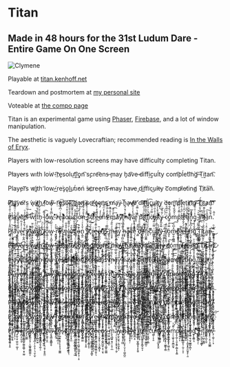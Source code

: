 Titan
====

Made in 48 hours for the 31st Ludum Dare - Entire Game On One Screen
------

![Clymene](http://dev.kenhoff.net:5000/img/titan-screen.png)

Playable at [titan.kenhoff.net](http://titan.kenhoff.net/)

Teardown and postmortem at [my personal site](http://kenhoff.net/games/titan)

Voteable at [the compo page](http://ludumdare.com/compo/ludum-dare-31/?action=preview&uid=20246)

Titan is an experimental game using [Phaser](http://phaser.io/), [Firebase](https://www.firebase.com/), and a lot of window manipulation.

The aesthetic is vaguely Lovecraftian; recommended reading is [In the Walls of Eryx](http://www.spacewesterns.com/articles/104/).

Players with low-resolution screens may have difficulty completing Titan. 

Pl̸aye̵rs wi͘th lo͘w̛-͡r҉e̡solu͢t͡i͢ǫn͡ s̨cre͡ens̶ ̧may h̡a͡ve ̶dif͘fi͢cuĺty com͡pĺe͘ti͝n͘g͡ ̶T͢itan͡. 

Play̧er͞s w̨i҉th ̛low-̸r͟e͘s̡o̢lu͟t́i̕oń ́s̶c҉ree̡ns͞ ̶may hav̵e ̡dif͟fi̛c͜ult̶y c͞omp̛l̷et̸ing̸ T͏i҉ta͠n͏. 

P̸҉l҉̨ą͟͝ye̸͘r̸s ́w̢i̷̢ţ̷h̕̕ ͟ļ̸͡ow̴͞-r͢͡e͜s͠҉ol͢͠u͜͡ţ͜i̷on҉̸̀ ̸̴̢sc̵͟r̛҉̶e̢ę̡n҉s̕ ͟҉m̸a̢͘ý̴ ̧̀h͞a̶̷̢v̸̶̛e̷͝ ̸͏dì͡f̵͜f̴́҉i̢͡c̢u͟lt͜y̢͜ ̀c̕om̢̛͞p̸͝leţin҉̛g͡ ̷͘͡T͜͏̛i҉ta̷͟ń̕͡.͝͡ 

P͋ͦ̋ͦ̂ͬ̆l̔҉ā́͛ͯ̈̈͌̐y̴̏͋҉e̛͛́ŗͬ̾ͦ҉҉s̶̏̈̄ͬ͛ͫ̋͢ ̽͘͡ẁ̾̕i̽ͧ̚t̆̋̊́̆ͯ͂̍̃́h̨̋ͯ̆ͮ̌̅ ̵͗̀̂͡l̢̍̉͢ŏͩ͏̨wͨ͆̃̔̽̇͒ͤͧ́-͛ͮ͒̓͏͏rͨ͏̷͏e̢̒ͧͥ͆͒̊̃͆ͥ͞sͪ̂ͯo͑̒ͦ̂ͣ̍̀͠l̎͋̐̃ͣͧ̈́͢͠u̍̽̒̂͊͂t̐́̑̍҉i̽͊̆ͫ̊͋̀̕ơ̔͛ͭ͋͑ͤ̎̚͜n̉̐ͧ̎̓̑̾̀ ̵̨̿͊̆ͮ͐̑͐̽ś͐̈ͪ͟͝c̸̍͡͝rͬ͑ͯ͐́̄ͤ̃҉͘e̶ͩ͂͐̽ͭ͂̆͝e̸ͦ̓̒n̂͌͑̓ͫ̒͞͏͘s̵̛͊͒̂ͨ̅̀͒̓ ̈ͮ̎ͯ̅̎̚҉̷mͯ̽ͩ̋̚͢͡a̷ͦ́y͗ͫͬ ̸͑ͬ͌̕h̶͊ͯ͒̈́͂͘ą͊ͫ̌ͬ̄͡vͨ̔̒̍͑̃̅̕ė̢̨ͧ̕ ̃̃ͭ̀̿ͩd͛̀͠ì̢̅ͨͣ͑̋́͌̅͞f̉̏̅̏͒̕҉f̍̔̍ͨ̆̓i͊ͧ̈́̀c̸͗̿̈́ͧ̐͞u̶̵̡ͦ͑̄͐̋ͭ̅͋l̊ͣ̐̾̈́̃̍҉t̀ͪͪͮͨ̈y̧ͨ͋̂̋ͭ ̴ͭ̍̀͑͡c̷ͥ̏̈́ͭ͒ͮ̌̾o̢͊̎̔̎̓͋͛ͬm͗͒̅̌̏͗͊p̢̾̿̓̓̇͋ͬͬͨl͛̈́̑͗̑̾ͩ̚҉e̵̛̅̃̇̍̑ͩ́t̛ͨ̾͆̏́į̎͂̈͊̈̆ͨ͋͋͡ņ̄̆̊̌ͮ͛̈́́͞g̡̍͐ͥ̆ͦ̑͋͠ ̴̡͋͛͝T̵̍ͩͣ͋̑̎͗ͧͧ́î̸ͥ̇̆̈̓͝͝t̶̍̒͂̀͌̕͜a͂̎ͪ͠nͤ̄̋ͦ̇͊͗ͫ́͝.̾͂͛ 

P̸͙͇͆͂̎̒̉̂̊ͤ́l̘̩͕̮͍̣̣͖ͪ͝ā̓ͤͬ̐̽̃͋͟͏̢͔͙ỳ̰͇͍͇̺̩̜̰͌̐̔̂́͑͢e̷̯̹ͯ͗̓̒̃̈r̼̭̣̰̝̪͌ͭ͋̄̾͒ͦ͞͞͠s̴̸̨̲̼͚̘ͭ̐̇ ̆̐̄͏̡̱̞w̜̘̜̠̹̘͖ͧ͌ͦ̃ì̽ͧͤ͑͒̑҉̜̻t̠͇̱̹͊͛ͨ̓͝h̫̺̀ͪ ̏̂̒ͯ́҉̛͓͉̦͕l̸̴̝̭̝̠̙͓̥̎̓̊̄̇o̧͇̩͉̠̎͌̔̉͆ͨ͜͟ẇ̱̭̹͔̠̻̥̮̜͑ͮͦͫ͛͞-͙̤̱͓̘̭ͥͮ̉͜r̛͕͕̘͓ͧͦ͢ē̸̹̘̟͊͝ş̤͈̩̮̭̠̯̻ͨͭ̾͑̊̃͋ͮ̏̕̕ͅo̷̢̞̹̙͙͇̼̠͑̐̐͋l̤͈̻̲͈̤̙ͬ̄ͦ͌͊̈̊ͫ͜ͅu̗̫̥͎̬̍͂ͩť̾̽ͤ̍̆̍̐͏̡̤̩̮̻̼̖̫ͅĭ̭̫͌̂̒́ͦ̇̕o̴̵̩̯̰͚̪͕͈͔̘̔͊̉n̢͚̯͗̌̔͐ͯͭ̿͞ ̨̗̜̯̘̪̙̒́͡s̸̻͎̗̩̪̟͎̠͌ͮ͐̈́̽ͤ͢͢c̘͑͋ͩ͝ṙ̷̩͔ͥḙ̶̡̞͇̪͔͍̭̤̀͋͌̾̋͠e̸̴͍̘̲͈̪̹̗̺ͥ̏n͆ͬ̌ͣ҉̸̳̥s̵̨͙̤̪̍̇͛͢ ̛̳͈̘̜̏̆͌ͥͥͭ́̚m̶̞̮̯͙͂ͤ͗̏͋́͝a͙͖̭͙̻̿ͧ̍͘͠y̻̣͑ͥͧ̈ ͕͓̖̲̺̤̪͐͋ͨ͆ͥ̔̓͠ḫ̶̬̥̍͒̄͛ͮ̑̀ȃ̵̭̮̫͍̩̞̘͜v̮̠̝̳̆̃̍eͤ̌͑ͪ͐ͯ̌͏̢̞̟͔̯̳͚ ̧̳͂ͫ͊̎ͅd̃ͩ̎ͦ̄͛ͮ̚̚҉͕̖̰̥̙͓ͅi̶̴̯̦̝̻̣̋̒f͐̓̏ͥ̒̈͋̚͠͏̼̳̰͙f̩̖͖̮͇ͪ́ͮ̓̉̚i̷̬̞̍̔̓̒́̅c̦ͫͫu̺̻̘̣̠ͭ̿ͫ̿̊̀͌l̡͉̠̮̫̤̻̏̇͂͊͗̀́t̑ͣͯ҉͕̮̦̫̹͙̹̕y͑̿͒̅̓͋͞͏̠̫̜ ̶̟͚͖̠̂́ͨ͞c̸͔̗̘̹͍̱̘͌͐̔́o̰̗̝͑̿͑́ͦ̅͢m̵̵̺̹͍̖̻͇̲̑̾͆͋͡p̓ͫ́͑҉̣̰̖͚̥̩͟ļ̲̩̘̝̣̻̦̌͂e̵̲̿̈́ͤ͋͋ͤ͆́t͊ͨ̚҉̵̶͖̫̥̘i̸͍͎͚̗̣͚ͬ͗ͭͩͫ̎̄̌́n̛̹̯̮̞͔̺̥̲ͫ̾͆ͤͤ͛͘͜g̃̽̑̔͗ͤ҉̛̪̱̝͘ ̖̫̪̱̭̳̠̋͋̃͋͡͝Ţ̢͔̻̲̥̓̎͗̓͋̅ĩ̜̳́̆̕t̘͖̣͋̐ͬͦͬ͒̋̉a̺͈ͭ̂͑͑n̉͏̶̡̦̣͉͚̭̜.͇̰̮̗͋͑̑͘ 

P͠҉̴l̴̴a̴̢̛͢͡y̴̵͢͝è̵͟͡ŗ̵́̀͢s̵͟ ͘͏w̨̧̨i̵̡t̸̸̀͟h͘͜ ҉̴͢l̀͢o̡͟w̨͏̨͏̵-̨̛͡r̴̸̡̡͜e͝͞s̢̀҉ǫ̵̷̕͘l͘̕͠u̷͏̵̸t̀͝í̷̢͡͠o̢͘͠͝n̶̸̨ ̛͜͝҉s̵̨̡̨͟ç̧̛͡͡r̴̡͜e͢҉͜͢҉e̡͏ǹ̶̕͠͞s̛҉͝ ̡͟m̸̶͘a̸̵̴͜y̵̵ ͝҉̵̀h͏̕͟a̧͟v̵̨̕͟͞è̸́͘͠ ̴̕d̡͞i̧̕f̡͜͏̢f̴́i̴̷̛͢͜c̷͢͠u҉̨ĺ̵̀t̶̢̀͘y̵̧̨ ̷̕͜c҉̸̛ó͢m͢p̶̷̕̕l̨̨̕͞e̸t̶̨͞í̵̡ǹ̷̛g҉́́͡ ̀̀͝T̀͘͝ì̴̸͠t̡͘͞ą̶̵́͡ņ̡̛͜͡.͏̷̕ 

P̈̌̆ͫ̎ͫ̀ͤ͐̋̅͛̒̇ͩ͏̛l̷̨̢̧ͮͫͤ͂ͨ̽͐̌̐ͧ̈́̚͡a̷̢ͨ̈̈͊ͣ́͢y̸̑̿ͩ͋ę̛̋͌̽̏͡͠r̀͑̑ͪͪͦ̏͟҉s̈͌ͮͥ͋̔̈ͮ̋̋̓̔̔͋̆̆͝҉̶҉ ̛̔̐̉̔̆ͨ̍ͥ͋̑͗ͫͧ̏̽̈͐ͪ̚҉̨͘͘w̷ͯͪ̊̀͆ͤ̾̐͛̃͆ͬ̔ͫ̀̚͡͞į̸ͩ͛̈͑͊ͩ̌̎͘tͫ̑̌̀ͧ͛ͨ̐̆͐̍͆̍ͤͩ͐́̚h̢̢ͮ̈́̀̉̎͌ͧͣ̐̑̉͛̏͌ͮͣ̀͞ ̶̶ͤͥ͒ͧ̎̈͒̽͌̾̒ͭͧͫ̂l̢ͫ͆͆̾͂͐̃̍͡oͯ̑ͪͣ̐̓ͮͤ̄̚͏wͫ́̌̊ͩ͛ͨ̃̍̚͏̷-ͮ̒͗͏͞r̡ͤ̓́ͬ̊̀̊͂̚̚͘͜è̷̓̀̆͑̿͆̐̿̎͒̀͒̍ͣ͌̀̚̚͞s̶̉͛ͦ̅̏ͭ̈̎̇ͤ͋͌̃͋͟͝o̍̅̊ͭͯ͊ͫ̉̑ͦͬ͐̚͏҉l̷̛̓̇̔͆ͤ̋ͥ́͑̈ͥ̐̈́́́͢u͋ͬ̿͌̊̋̒͊ͪͧ́̾ͤ̇̐̚̕͠tͪ͗ͮͫ͆̓̊ͦ͂҉͠i̢̢ͭ̈́ͥ͛͆ͪ̈̋̽ͦ̈́̉̎̐̀̍ͮͤ̚͡͏oͩͮ̈́ͤ͊̈́ͤ̍ͭ̌͛͗̀͏̢͟n̆̋͐̄̅̂̀͢ ̸ͬ̒͌ͯͭ̍͋̃̓ͤ̾̆̋͐҉͠҉s̷̈̾ͨ͐̉ͣ̔͌͛̔̽ͬͣ̔ͦͦͤͥ̓͜c̷͒̃̋ͥͤ́̚͜͞ŕ̢͊̃ͣ͑̑̃͌̂ͨͨ̆ͦ̅͌͂́́̚͡eͨ̆̄͑̑̽ͪ̑̆͂́̍̿̂͞e̸̛͆̔̓͊̂ͬ̓̀ͪ̊̔ͨ̍͒̀̽n̡̅̽̏ͦ͊̒̚͜͜͏s̽͐̍ͧ̂͘̕͟͡ ̵͛ͮ͊ͬͬ̿̓̿̾m̶̷̧ͤ͑̋͋ͮ̀̃ͤͯ̀̕ǎ̡ͩ̂̅̌͆͗̓̓̎̽̋̉̈̋̿́̓͂͠y̐̑̑̌́ͨ͟͠͞ ̶̷ͣͭ͛̌͜͠hͧ͛͂̓͆ͩ̐ͨ͠aͭ̽͑̽ͧ̓ͥ̇ͦͥ̾͛̈̎̑ͧ͗̿̕͘̕vͧ͛ͣ̉ͩͬ̔͌ͭ̅͛͑̓ͮ̅̓̂ͫͬ́͏͏eͯ͌ͣͤ͆ͦͨ̊̉ͭ͌̒̀́̚ ̴̧͗̐́͟d̢ͤ͑̅͆͋̂͐̾ͨi̵̧ͥͮͤͦ̆͐ͭ͆ͩ̌̽ͣ̃ͯ̒͆̎̀f̶ͭ͐ͫ̕͜f̎̏͊̀̅͗̀̄ͥ͜҉ỉͥ̆̇̐̌̅ͬ̀͡cͣ̉̍͋ͧ̿̀̕u̴̸̅̂ͩ̌ͤ̇͗ͨ̎͂͂̽ͣ́̚͞l̴̨̛̊̅̓̔ͬͬ̉ͩ̀͗̇̆̒͆̃̇ͭͫ͟͟t̵̑̿̇̿̿ͨ̊ͮͤ̒͂͑̊̀͞y̷̨ͫ̍̈́̕͠ ͋̋̽̾͌̓̆͆̓̃̂́̚͢͜͞çͥͫ̇ͤ̀ȏ̵̸̇̒ͧ́ͨ͋̎̋̓͊͘͠ṁ̶ͧͪ̇́͠͏͟p̛͌́͑ͩ͋̍̀̂̀͛̇̌̂̎ͣͤ̿҉l̸̨̄̃́͂̏̚̕҉̧ě̛̛̔̈ͧ̋ͯ̃ẗ́̓͗́ͣͫ̽ͩͮ̔̓̏̔̓͛ͧ̐̓͌͏̴i̷̽̌̓̃ͦ̆̂̆̀ͣ̋ͤͩ̀́͢n̴̓͆͑̄̾͡͡g̡͌̽͐̊̑͒͐̂̋͒ͪ̍͘͜ ̸̌͐͌ͥ̑ͩ̐̎͜T̨̃̿̇̃̐̔̄̑̿̏̅̈̓̕͘͜͞ỉ̴̊͆̔̚͢͜t̷̔͂̔ͪ̆̌̀͑̄͋ͮ̄͂͐̇ͩ̄͏́ą̵̷̛̾͛̂͑͌ͫ̂̽̃̈̚̕n̨͐͑͒͐ͯ̃̒ͭͪ̑͛ͫ̑ͭ̀̐ͮ͠͝.̨ͯ̏̂͑ͣͨ̒ͣ̀̔̉̂̃̀̅͘̕͜͝ 

P̷̴̢̨͔̲͙̠̰̭̮̭͚̝̦̜ͩͮ̑ͪͬͮ͛̄̿̉̆͞ͅļ̛̞͎͔̝̹͉̗͔̮͉̘̫̬͔̩̞̭͙ͬ̐̂̄̒̈̔͒ͫͪ̃̐̋ͫ̑̇̕͞͝ͅa̶̜̯̗̩̙̫̜͇͚͖̝̜̻̝̼͗ͦ̑͋͂̄̒ͨ̋͡͠y̶̧̢̢̢͈̺̼̟̠̘͕̞̗̹͑̄̃̾͊ͭ̉̆ͅͅe̸̶̠͖̳͓̥ͧ̆ͭ͆ͮ̇̀͞ͅṙ̸̴̠̠̺̖̗̰͉̫̜̆͛̋ͬ̋͛͝͝ͅs̢̻̘͉̰͈̤̰͈͒͐ͪ̌ͩ̒̉ͮͤ͛͘͞͠͝ ̸̧̠̩͕̜͖̙̞͍͐ͪ̌̋̈̄̃͋̒̍ͯ̽ͫ̂̾͗ͦ̈̕w̛͖̞̞̫͓̲̰͚̘̏͂̎ͦ̈̓ͧ̂ͤ́̈̒̔ͫ̀͟͠ͅȉ̡̧̛̪̭̰͚͓͉̪̭̱̪̙͚͍̻̣̝̒̆ͦ̂̉ͮ̊̔ͧ͟t̼̻̺̬̳̣̞̞͇̥͚̬͖̫̭͔͚̻̔͐ͪ̌́͋̈̍̊͜ẖ̷̴͈̱̺͍̗̺̫̰̺͎̼̋͋̇̽̽͑̔ͨ̂͋́ͩ̏̐̈̌̒̄͟ ̅̑́̉ͣͩͭ҉͏̪͉͖̬̠̺̰ͅl̸̢͌ͯ̐̓̽̏ͨͭͣ̚͏̶̨͖̙͇̯͇̫̤̬̠̞͚͚ͅo̖̬̠̻̩̗͎̙̖̦̤̠̳̝̲̖̼ͥ̃ͤ̌ͣ̈́ͣͦ̓̅ͪ́́͠w̶̛̽̂̏̒̏ͧ̆̐̊ͦ̔͒̌̐̚̚̚͞҉͕̬̼̯̠̝̦̪̞̮̱̳̙̻͉̮ͅ-̜͕̥̗̩͎̼̿ͬ̇͛̅͊̊̔̑̒̅̃ͬͣͦͯ͋͊͠͞r̷̸͉̲̱̝̘̦̗͔̞͚͎̗̘̰̠̠ͬ̄ͮ̉ͩ̄̍ͪ́ͅͅe̩̙͙̥̫̰̰̪̥̖̖̭ͪͣ̂͒ͨ̒͐ͩ̓̃ͥ̈́̊ͤ̏ͨ̌̚͘͢s̴̱͉̻̖ͬ͒̊ͭ̽̈͂ͤͯ͞ͅo̡͛̄ͭͧͥ̿̈͌͂̈́ͥͬͫ̎́̓ͯ͐̚͏̞͖͔̣͎͇̭̺̲͙͕̫̬͚ͅl̴͙͖̭̟͖̱͈̣̠͉̯͍̉̔̎͛ͭ̓̒͊͜u̸̧ͬ̾̑ͦ̂ͩ͐̂̓̓̀̚҉͖̖̭̘̥̯͇̮t̸̡͎͖̙͖̭̲͉͒ͣ̋̇͆͛̃ͧ̀̚i̋ͦ͑̉̇̍ͧ̈́̍ͧ̈ͨͪ͏̯̮̺͈̱̥̞̜͚͈ͅo̲͖̞͉̦̫̝̥̭͉̮̼̰̭͇̿ͧ̋̇̍̄ͧ̿́n̷̡͉̞̙̼̥̳ͨ̃ͤ̊̄ͦ͛̌̿̓͂͑ͣ̊̄ͣ̉̓ ̮̙͎̠̮̤̞̤̱̹̱͎̻ͤͪͣ̅̇̈́ͦ̈́̅́͘sͮͤ̋ͥ҉̘̞̯̖̞̟͖̗̳̕͠͡ç̷̲̱̝̭͕͚̟̞̘̭͇̣̗̄ͩ͆̓ͥ̐̇ͫ̌̋ͪͬ̑̃r͒ͩͪ̋̾̒̊̅̑͋͐̇ͩ̾̇ͣͥ͝͏̢̦̪̠̮̫̪͇̼͉̤͎̰͝ę̼̻̹̹̰̥̮̮̞̺̤̩̹͍̻̝̤̋̆̉̅͌ͭ̑̾ͣ͆̾͋̇̚͜͢͞e̶̸̼̪̺̮͕̦͖̤̞̼̩̰̎̉ͥ̏n̢̧̧̢̟͕̭͇̦̠͓̏̐̒ͧ͗͋̾ͧ̈́̒̍͗̓̈͆̅̚͠s̷̘͎̖̻̻̋̂̈ͮͧͦ̈̽̈́̾̏̋̈́̈͌͑́̽ ͬͧͥ͑̌ͧ̊ͥ̂ͩ̚͏̶̡̛̭̟͚̀m̛͑̊ͯ͑ͮͪ͏҉͖̲̯͎̤͇̹ä̵̶̹̥̬͔͉̲̝̩͎̟̻̤̰͇̬̺̙́̈̽̌̈ͦ̇ͫ̔͞ͅͅy̿̀͊͆̽͐̚̚҉̵̥̟̳̝̲͖ ̴̧̠̖͎͓̘̬̘̇͗̏͋ͬ̅ͫͤ͆̈̓̃̇̀͂̉̊́̚͠ḥ̮̲̝̞͇͎̲̫̘͚͍̪̮͖͖̑͒͒̍ͮ̽̍̾̅ͥ̊̂̃ͤ̚͜͟͢ͅa̷̐ͩ̂͐̉̍̾҉҉̴̢̣̗͉̙̳̪̜̜͍̩̟̪v̡͉̤̲͕̗̟ͭ̊͊͆̓̋͆͠ę̢̻̠̰͚̦͎̥̫̞̦͔̠̪͍͉̰̻̇̉ͤ̃͊͌̿͌̐ͦ͆́̔͊̓̾͋̃̓ ̸̨̙̙͎̣͎̰̩͓̘̥̄ͤͮ́̒̄ͤͩͧ̒̐ͬ͛̂̈́̎́̚d̴̙̳̻͉̪̳̯̠̘̤̝̫̳ͧͦͦ̏̄ͮ͆̿͒ͮ̓̾͂̄̌̐́̚̚̕i̶̡͈͔͎̹̗̰͈̞̟͖͖̬̟̘̰͚ͬ̒ͣͦͦ̇̐̾̅ͭ͗̆́ͦ͗ͪͨ̚͜ͅf̴̖͎̮̩̫͉͈̟̖̠͔̳̟͍̥͎̠̙̆̾͋͂͆̅̾͢͠͞ͅfͭͬ̌ͫ̂̆̎҉̵̨̨҉͇͇͙̜̥̜̖͈îͭ͐̄ͯ̕͘͜͞҉̻̗̜͎̯̣c̴̢͍̺̲̳̞̙͗ͥͨ̇̅̓̎̅̏͂̚̕ͅͅṵ̵̧̧͔̪͔̝̤̼͇̟͍̜̩̽̔̓̀̿͐̉̾̇̌̌̚͘l̾̓͂ͪ̓ͪ̍̐̂ͪͥ͏͍͕͚̼̜̱̬̱́t̵̰̭͎̯͉̰ͧ̐̃̑̿̄̊ͥ̓ͤ̍ͭ̓̊̽̃ͩͬ́̚̕͡y̵̸̳̗̪̗͈͙̥͛̃ͧ̓̄́̆̿̀ͫͧ͒ͤ͊̈́ͦ̾ͩ̚ͅͅ ̨͚̣̰̳̦̮͈̙̜͕̂̐ͩͤ̊̆͋̂ͣ͞c̨̳̞̙̘̹̣̘͉͍̲̩͙̖̼͇̝̫̿̄̉ͮ͊̋ͥͤ̀̕͢͟ͅǫ̵̝̩̠̭̀͛̈́́̔̃̕m̶̨͖̼͈̜͇̱͖̜̻̘̖͕̬̣͔͈̺̖̙̎ͯ͋̃ͩ̿̍ͮͩ͂͆ͩ͢͞͞p̶̷̳͎͎̱̻̪̮͕̯̲̱̹̾̒̓ͫͨl̶̠͍͍̥̫̥̱͎̟͉̤̪̏̇̐́ͤ̊̈ͦ̃̀̚ͅē̵̠̘͖̩̻̫̩ͭͪ́̉̃ͬ͑ͤ̏̓̐͋ͥ̎̊̑̚͜ͅt̩̻͇̟̜̮͕͍͈͈̦̪ͨ͆͊͐ͮ̽ͣ̍ͤ͑̋̂ͯ̂̊̾͠i̛̛͈̤͈̹͉̩̮̯ͯ̏ͭ̄͗̈ͮͮ̏̂̓̈́̆̾͑̄n̢̢̆̃̎͐ͫ̿̽̇͜҉̴̜̻͈̗̖̦̼̙̳̺̞̲̹̼̼͍̦g͓̖̹̺̖̼̦̹͕̻͐ͥ̿͆͡ ̢̛̛̗̣͍̰̹̜̩̤̙͔͔͙͓̂ͨ͋̈́̍̊̕T̸̗̹̦̻̫̻͎̩ͧ̓́ͪ̇͟͟͠͡ͅi̷̧̱͔͙̰̥̳͔̟̣̻͉̗͍͌̐͗́̓̑̿̐̿ͥ̚͞t̎̒̐̇̎͋ͮ̋҉̭̫̘̻̳̳̫̟̗͖̣̫̣͘ͅa̡̢̛̪͓̱̬͎̟̹̘̭͎̮̻̼͍̦ͨ͋̎ͧ̾̃̾̐̋̔͂̉͐͗̽̉̐͜n̢̻͓̳͔̗̫ͫ̆͂͛̎̌͢͠.̵̛͈̬͍̤͔͚͎̞̳͛̏͑̈́̔̍ͥ͌ͤ̄̅ͨ̈ͤͭ 

P̢̲̹̰̳̳̹̭̅͂̀ͦ͂̾͒ͨͦ͆̿̿̅̅͂̽͞l͉̘̲̻̳̬̮̙̻͔̰̼͚̘̼ͬ͂̌̉ͬ̇ͪ̓͢͝ą̟̜̜͚͖̜̳̫̯̣͓̟͕̤̻̻͔̒̊̈́ͨÿ́̔ͪ́̓̌͛ͩ̓̈̚͏҉̙̠͓͔͈̦͕͓͍̯̻̰͉̲ë̐̃̿ͧ̔ͬ͋́ͥ̏͂́̇̊ͭͧ̚͠҉҉͇̣̟̙̺͈̬͕̥̫̻̮̘͇ͅͅr̴̵͚̬̮̻̫̹̹̠͍̲̞̠̖͎̻ͦ̿̄͌̋ͯ̾͊ͧ͗̚͟͝͞ṡ̸̻̳̤̹̱̹̲͙̯̲̻̬̈̀̃̎͂̅ͩ̐ͭ̃̇ͬ̏́̚͡ͅ ̵̙̥̜̥̼̙̰̥ͭͣ̓̇̿ͧ͑͡w̵̡͋ͭ͛ͨ̓ͬͮͦͨ͒̽ͧ͂̓͠͞҉̣̭̯̲̤̩̺͍̹̱̙̰̞̹̞̼̠ï̵̺͎̦̥͓̻͕̝̹̣͇͙͕̙̩͗̒̃͢t͈͉͎̲͕͎̜̻͖ͥ̄̇ͥ́ͨͦͩͫͨͩ̔̉̓͊͒̈́͟͞͡hͥͦ̇̅̃̔̐͏̴̸̨̭̫̱̰̭̩͘ ̵̨͉̪̟͖̤͎͇̯̮͉̾̋ͩ̄͆ͮ͘͠͠l̨͉͎͓̖̙̗̯̘̖̯̪̖̱̲̯ͭ̓ͩͥ͒̓ͣ̇̓̏͌ͫ̕ͅo͙̯̩̮̞͓͔̥͚͓̬̱̯̙͉̻͖͛̈́͂ͤ̓̾́͠w̖͚̼̥͚̤̩̲̱̭̞̤͂͒̄̈̀̆ͣ̒ͣͨ̆̿ͤͭ̊ͩͣ̾̀̀̚̕͞-̶̵̷̥͖̥͙̤͎̳ͦ͐͂͂͛̀͐̌ͧͣr̾̊̓ͩ̏̀̌͗͆͒ͣ̎ͮ͆ͤ͏̨̤̫̞̹̩̬̺̟̺̰̹̞͍̣ͅe̵̡̮̠̙̥̮̥͍̳͇̯͙̹͇͓͇̮̩̓́͒ͮͥ̀͊̌̀̚͢ͅs̷̐ͭ̽̈́̇͗ͫ̾̂ͦ̓̇̉ͬ͆̕͏̘̮̗̞̣̖͡͝o͙̟̼̣̝̯͓̹̯̼̤͕̘̲̜̮̱͙͑̆ͨ͑ͤͯ̑̅̎͊ͨͦͥ͘͡ͅļ̵͉̣͓͔̜̌ͬ̔̆ͥ͌́̾̿ͯú͕͎͔̣̣̝̯̪͖̼̦̩̝̞͕̮̄ͨ̑̂̿͑͐͒͒̏ͥ̿͛͛̒ͩ̀͜͜ͅṯ̴̛̻̥̖̼̖̲͚̩̮͕̱̭͒͌͂͂ͮ̓̅̒ͪ͋̔ͦͤͥͦ͐̌ͦ̕ͅǐ̴̶̉̃̑̀͌̽̋̋̂҉҉͙̩̦̰̱̬̤̲͎̘̙͠ỏ̸̲̰̘̱̝̮̣̫̩̙͉̖̥ͩ̈́̌ͭ͠ņ̉͂͌̎̍̐̒̕͏͎̤͓̣̗̞͚̼͈̥̣̭̞̠̗̻̭͉͞ ̺͙̟̗̝̺͈̤̱̱̠̞͓̰̝̳͍̞̓̌͗͌̈́ͧ̅ͫ̋ͤ͑ͧ͒ͩ̍ͬ͘̕͠ͅs͎̠̠͈̭͙͕̠̹̯̝̻̤̭͇ͤͬͤͭ̈́ͯ̓͊͊̈̿͆͗͑̍ͣ̉̊ͭ́̀͞͝c̷͚̹̬͙͙̙̼̟̘̙̞̗̻̳͙͈͍̝̎ͯ̉ͨͥ͑ͥ̑͐͘r̛͔̲̥̝̞̱͎̗͓͚̬̈̈́̌́̆͗ͤ̋ͤ͗̅̔̍ͩ͛̀̀͜͝e̸̸̢͉̲̜̗̦̩ͭ̎̂ͦ͋͋̑ͮͯ̋͂̂̊̿́͊̓̚͠e̸̡͙͕͇̖͚͈̜̰̥̻ͨ̈̊̈́̍̐͗ͯ̔̚͟n͒ͤ̐ͯ̋̽̔̊ͨ̒͏҉̸̛̱͍̖͎̯̳͇̣̝̻̯͎͙̠̝̞̪̭͡ͅş̵͖̹̥͓̦̮̜̦̘̮̟̹͖ͥ͊͌ͩ̂͑ͣ̚͘ ͓͇̻͙̣͇̣̯̻̪̺̦̥̻̯͇̥̟̟͂ͯ̆͞m̛͛́̎̀̚҉̼̖̪͓͕̙̹͇̬̺̮̤͚ȧ͊̈ͨ̆̐ͩͫ͘҉̯͔̙̹̯̞̰̯̦͖̦͔̲y̸̡̺̳͓͖̭̘̙͎̲ͦ̽͌ͧͥ͑̓ͨ̊͘͜͡ ͒͊ͫ҉͈̙̫͙͜͠h̨̻͕̜̍̎ͭͦ̈̎̋̽͂̍ͩ̑͌ͮ̍̄̄̾͢a̶̬̼̼̹͂̌̔̑ͫͮ̊ͨͫ͘͟͢͠v̷̺̖͓̬͕̘̀ͯͤ̄͌̿̃ͧͦ̇̐͊̒ͥͣ͗ͥ̇̊͝ȩ̸̦̺̩̥͍̻͍̙̺̦̗̙̱̻͍̫̲ͪͧ̎͑͊ͦ̏̎̕ ̵̴̦͎͉̜ͧ̆̉͊͒̓̀ͪ͞d̷̦̬̲ͦ̄̏ͮ̀̀̐ͪ̉ͨ̍̊ͨͭͪͥ͠ͅȉ̷̪͕̥͙̻̻͖͚̞͖̲̟̻̥̱̜̟͕̿ͥ̋́̃̃̈́̎ͣ͞͞f̡̻̭̟͈̯̜̳͔̜̳̺̩̺̰͇͉͈̈̑͗́͗̽͑̌ͮ͋͊͌̉̚̚̚ͅͅf̢̞͈̞̦͓͈̪̋ͮ͂́͐̽͐ͧ͑̈̐̽͌̔̒͟į̴̱̯͇̻͙̮͚̺̍̈́̔ͪ͑̅͒ͭ̽͒̀ͪͫ̇͋͗ͩ̈́͟͟ͅc̸̴̈̈́̐ͨ͏̧̙͍̻̟͙̫̝͕ͅų̵̛͑̔ͨ̍ͦ̊̔ͩ͂͐҉͇̥̦̫̺̳͍̯̯͖̲̦̱͉l̶̲͉̫̯̹̝̺̱̬̗̝̳ͣͮ͐̔̾ͦ͂̈̉̊̈́̉̕͢tͧ͒ͨ̆̊̓ͧͤ̀̈́̔̌̈́̄͆͗͏̶͈̰͖͇͓̟̀͟ͅy̡̱͇͓̱͔͓̬̥̤̗̔̐̑̍͒̒͐̔̽̔ͫ̑ͫ̍ͧ͛͜ ̶́̐ͦ̐̀͑ͣͬͦ̒ͫ̒̈͋̓̔̑̌̄͡҉̻̲̰͉̼̬̥̦͙̗̘̠̕cͫ̐̄̌̌̔҉̶͓̠̫̣͎̱͖̮͖̭͓o̢ͧ́͂̄̽̾͋̄ͧ̆̑̚̚̚͜͠͏̸͉̹̬̹̥̫̠̝͔̠͚̺̲̦̬̹̙̹ͅm̨̍̒̀ͩ̆ͭ̀̍̅͒҉̸̸̗̻̻̥̰̻͈͓̲̻͇͙̹̬̳ṗ̨̡͓̻̰̜͙̱̙̟̥̅ͣ̏̿ͣ͒ͤͪͫ͂̌͒ͣ̌ͩ͆͐͠l̴̛̤̪̹̖̜̮͚̥̺̬̳͉̮̳̯͑̔̅̌ͪ͂ͫ͊ͦͬ̅̅̈̏͋͛̑͛͠e͆̓̐̍ͫͧ̉̍ͪ̓̎̓ͫ͂̌̎͏̸̞̠͕̭̺̟̠̙͕̬t̵͋̃̑ͧ̋͑̓ͧ͊ͧ̏ͤ͝͏̷̦͍͎̻͉̹̻̹͇̗̻̘͈̼̯̳̗͞į̩͇̻̳̰̩̩̬̮͎̫̮̥̩̘̥̘͌͋͒ͯͤͩ̉ͯ͛̕n̶̢͍͉̙̬̫̙̿̆̋́̈̔̆͒̒̃ͮ̀̈ͩ̏̋ͪ̓̕g̵̛̛̠̦̗̻͙̬̲͈͔̠̳̞͎͇͚̙̼͛̐̍̽̒̐ͫ̓̉̓̑͠ ̡̥̪̩̖̙̞̪͎̣̠̯̟̤̬͕̣͈͌͐̉̅͛̉ͤ͞T̳͈̹̈̅̈ͪ̓̑́͟͢͠į̵̶̶͔̲͚̰̙͓̯͔͍ͯͤͩ̈ͨ̋̄́́ͬ̅̈́ͫ̄̕ţ̡͎̳͕̣͔͓̗̝̭͎͚͙ͭ̂͊̈͊͌ͪ̒̈ͭ̿̊̃ͤ̅ͣ̒͐̍̀a̸̻͙̖̖͔̦̤͍̻̦ͧ͋ͣͨ͊̓ͦ́̀n̡̛͔̝̳̰͇͙̞̠͛̅̅̇ͫͥ̉͂̾ͤͨ̑̇ͦ̀̕͞.̴̴̧͔̱̱̙͓̞̖̬̖͇͕̫͓̉̆̾ͫ͐͆ͧ̀̍ͤͫ̕ 

P͕̙̟͕̙̳̯̩̩͓̳̯͎̬͈͐ͥ͌̎̔͑ͪ̊ͪͩ͊̈́ͫ͑͂̊͛ͫ͐͟ļ̶̖̼͈̼̯̲̖͒ͩ̑̎͌̋̊ͫ̊ͩͭ̊ͩ͋̔͂͑̇́͡a̡͉͍̣͚͖̫̣̖̝̥͓̦̋̑̇̅́̽ͭ͋́y̶̮̰͇͈͙̮̥̺̣̼̻͙̺̦̜̮͚͔͆͑̿̈́̒͌̚͘̕ę̴̸̢̞͓̱̻̺͚͉̩̳̹̟̦̰̦͐̅̅̈́ͬ̍̑̒ͬͨͅr̵͕̙̼̱̻̗̞̆ͨ͂͑͂ͩͦ͒͐̀̕̕͠s̴͛͂͒҉̛̘̲͍͉̣̻̱̼̖̮̜̭̞͕̠̯̪͖͕ ̶̷͙͙̺̣͉̻̠̪͎̅̀ͣ͋̏́͠ẘͣͪ̋̃ͥͨͬͫ͐͌̽̌͌̉͌͂ͧ̄͡͏̺̘̖̥̘͚͠͡ị̶͖̹̮͇͋̉̍͐̈́̎̽̾̾̅͐̿̅̃͆ͨͪ͑̚͟͟͝ͅt̨̟̭̝͉̝̦͙̪͙͍͖̗̼͒͆̀ͨ͋̓͐̓̐̽̇́̕͢ḧ̢̡̨̛͕̝͙̭̠͇̮͉͚̲̠͓͈̐̀̈́ͪͯ̔͑̓̀̏̌ͥ̋͒̇̂̇̀ ͔͉̰̳͈͈̦͓̘̃͂ͦ̇̂͋̉̿͑͋ͫ̋̎͠ľ̸̸͙͓͙͚̠͔̝͚͎̝͍̺͔̰͉͉̜͉͈͒̆̓̑oͨ͂͆̊ͨ̈́͂̚͘͏̨͚̝̤͚̝̠͙̲̯̮̝̜̣͖̮͓̜͘ͅͅw̸͓̣̹͔̬̒̉ͩͣͨͦ̆̅̅́̚̚͞-̴̷̸̢̙͓͚͇ͩ͑͛͆̋͋ͥ̎̃ͩ̆ͦͮ̉͆r̸̨̫͍̞͚̰̖̩̘̱͙̽ͫ̌̽͢ẻ̴͕̜͈̰̙̯̺͙̟̤̔ͬ̇̽ͧ̿ͮͤ̔ͨ̈ͪ͜śͥͯ͐̌͂ͯ͂̀̃ͧ͗̈̑̈̈́͂̚̚͏̵̴̜͙͖̪͞o̷̵͕͉̼̝ͩ́ͮͥ̓ͨ͑͘̕͟l̶̢̛̪̫̣̦͈̼̬̼̫̰̳͉̯̺̃̍̇̽ͥ̉ͥͩ̈́ͮͦ͝͠u̸̶͈̹̹̠̯̫͙̦͌ͥ͂ͣ̇̄́̽͛̊͗̇ͭͨ̅̾̊̊͘ͅt̢̘̪͔̙̲͍̭͈͈̙̖̻̱͓̭̊̐̂ͧ͊͂͆͠i̋ͫ̋͂̈́̂ͪͯ̊̌҉̧͙̹̤̖̹̜̰̬̼͘̕͢oͭ̾͒ͬ͗̓̀͗͑͒͑ͮ̎ͩ̊̎̔̌͏̮̩͈̥̭̫̼͕̼͖̞̪̯͙̦̖̱̲͢͠n̴̨̲̞̝̤ͭͫ͌ͧ̽́̀͌̐͋ͬͣͨ̌̑́ ̨ͨ̿̍̇̓̌͗ͥͮͫ̏̍́̚͟҉̭̲̠̬͉̙̮̟̝͖̗̟̹͎̦͝s̸̪͖͍̦̩̮͇̭̜̗̝̭̣̟̎ͨͣ̅̎ͣ̒̌̔̈̊̀ͥ̈́ͫ̑̀̕͡c̡̪̭̥̲̝̮̝͈̹͙̬̞̠̬͛̀̃̉̔͐͌͋ͣͤ̊ͅr̷̸̫̞̻̱̳̹̄͆̓̅͞͡ȅ̷̹͎̟̦̯̞ͣͨ̓ͦ̏ȩ̶̗̥͔̫͙̹̺̣̱͍͖̜̘̪͔̊͂ͬ̐ͥ̋́ͧͅͅn̷̞͕̬͖̗ͮͯ̒ͣ̉ͪͣ̋̋ͭ̑̇ͤ̄͌͘ŝ̲͉̮̜̣͔̥͔̙̣͇͐̑͋̾͝͞ ̶̵̡̟̬̺̹͔̖̪̪͎̱͔̦̭̟̈́̏͆͆͂͑ͨ̔̃͒͒ͮ̉̄̅͛̎̉̀̚͞m͌͒̔̃̾̏̃̔̈ͯ̀ͩ̎̓͢͠҉̧̪̟̠̘̦̱͖̮̺̲͔̯ͅaͯͮͣͩ̊̄̄ͤ̓́̏̒̀͏̷̡̻̱̩͈͈̤̞͔̭͖͖͕͖̥͜y̡̧͊ͦ̋̎͊̋ͦ͋ͮ̚҉͕̜͔̘͖̮̥̙̰̭̞̲̲̙͙̫̺ ̵̩̮̪̯͇̦͔̞͇̱̈̀̒̾͑̄̆̀̕h̴̲͖̟̳̝̘̥̞̩̰͎͂͂͂͑̒ͭ̒̆̓̎ͦ̓̕͡a̵͔̬̯͕̦͔̲̗̻̗ͦͫͭ͋́v̫͈̪͍͖̱͈̖̝̗̻̗̀͆̃ͬͭ̀͝͝͠ȅͭ̍͂͐̀҉̛͉̲̳͓͔̪̹̠͔̰̀ ̶̶͖̤̙̯̒ͪͮ̌ͨͨ̌ͬͭ͞͞d̷͍̘̫͔̯̮̙̮̗̹̟̱̄̈́͒ͨ̒̎ͤͥ̌͒͢͡i̵̴͎̣͕̳̞̘̭̥̘̯̬̳͍̭͇̘̣͔̖̽͆̎̓ͧ̾͂ͤ̈́͂ͫ̏͌͞͡f̶̨͓̥̫̹̹͔̥̦̳͔̦̋ͨ̓̓̍ͯ̈́̒͒̽̐̊͊̔̾̂̓͝f̨͇̭̝̟͚̙̊ͫͫ̅̇̆ͣ̽ͥ̐̀ͮ̐̾ͩ̃̀i̳̭̹͓̰̪͎̟̦͇̫͇̝͒̋͐́͘͟͜͠c̛̛͔̳̪̲͕͔͚͕̤̟̙͖̗͑̌̓̃ͨ̈́ͨ̏̂͘͢͢u̸̼͙͈̩͕͍̣͚̮͕͓ͥͯͩ̅̾̈́ͣ͗͒͜͟͢͠l̶̨̧̛͎̫͎̙͍̉͆̿ͨ̃͆ͯ̏͋̅ͦ͘t̨̮̳̖̞̰͖̝͖͓̦̱̺̖̦̣͔͑̾̀ͮͭ̽͐̓̐ͬ̈́ͩͬͦͧ̿́̆̊́y͆̓ͧ̒̎̓̌̄͛҉͘͜͏̖̘̤̠̫̼͉̮̜̤̼̱̝ͅ ̨̛͚͚̯̪̲̹̱̦̖̫ͮ̄̌̾͗ͦ̈͗͛͑̊͋̔̈͌̐ͣ͡͝ͅc̛͎͔̖̣̜͚ͥ̔͊̒ͨ̾̕͜͝o̒̂ͪ̋͏̡͚̭̠̞̤̠̩͉͎̙͉̫̹̩̪̰͍́͟m̸̵̷̴̛̻͓̠̩̺̣̩̩͚̯̰̓̉̓ͤ̾̉̈͛ͨ͑͛̒͊ͪ̚p̢̛͚̘͚͈̥̳ͧ͐ͧ̓͋̓ͮ̆̋̈́͆̀͠l̢̥̼͚͙͙͔̭͗͆͛̆ͨ̒͛̓̆̐̓̃ͬ̔́e̛̞̺̤̝̘̘̙̞̬̬̜̠͊ͩ̊ͦͬ̉̒̆̇ͤͧ͝t̎͗ͬͩ̈͋̏̿̅̈̂ͬ͗ͯ͑͆̍͏̵͈̻̩̟͕̦̜̯̦̝iͭ͑̑́̃͒ͩͮ̾ͦ́͊͑̾̈͏͡͏̡҉͓͎̝͙̜̥̻̮̺̼̭̗̙͉̬n̷̨̬̦̞̥̙͖̭̹̿̿͑̒̉̌ͩ͂ͨ́ͯ̉͐͂ͭ̊ͯ͒̀͠g̸̡̭̼̼̙̟̙̤͓̖ͨ̀ͭ̓̋ͮͤ̔̿̍͒ͪ̍̊ͫͩ̀̀̚͢ ̸̧̡̜̮̰̟̬͎̱͚̻͍̙̥̬̤͐͗̾̑̍̽̐͛̍̒̔͒ͩ̓̂̈́͡͝T̯̖̠͒̑ͤͨ͗͞͡i̡̲̠͍͕̟̙̳͇̞͖͍̇̽́̈́ͨ͢͢͞͞ͅt̴̽̀̈́ͤͪͨ̿̂͢͏̘̟̮̼̮̻͇͙͕̻̩̪̘̞͍ͅa̵̹͉̟̠̜̭͓̮̳͈͔̫̱̽̏ͩ̐̉̓ͤ̔̊̋̓ͦ́̉̒͌͊͐̚͡n̈́ͧͤ̈̈̀ͬ̃̾͆̐̚҉̕͏̨̜͍̯͕̻̗̣͓̝͔̬̬͍̼́ͅ.̸̛̙̮̺̺̗͓̖̯̗̱̮̩͖̘̔͆ͦͬͯ̂̀̚͞ͅ 

Ṗ̧̢͙̲͇̤͍̩̬͎̖̖͎͚̠̗̘͎ͤͫ͂̒̀͒̐̾̈́̈́̋̑̈ͯ͌̋͟ͅl̨̪̹͚͈̙ͤ͆̓̽̄̑͑ͣͥ̈́̑̕͢͜͝ą̼͓̜̟͓͍̻ͣ͊ͣ͑͑̇̑̐ͨͫͬͤ̾͛ͣ̆ͯ̀͌͠ͅy̸̱͔̟͖̬̥͇̤͇̓́̓͐ͥ̽̄̀̀͟e̝͈̖͚̯̝̙̻̯̙̘͑̌͊ͣ̄͋̋̽ͦͥͮ̀͡r̢̩͍̯̟̭͙̱̝͔͚̫̰̜̀̑̈́́̋ͤ̓ͨ̅̏̕͢sͤ͆̌̂͗̓̀̔́҉̹̤̼͙̖̬ ̡̪̣̺̣̰̜̭̩͕͚̬̫̼̥̓̄ͦ̑̇̇̆͛͂̿͑̓̉̀̀̚̕ͅw͉͇̱̯̋ͦͮ͌̈́̊̋̒̿͜͞͠ͅį̗̞̱͚͙̰͖̞̗͈͓̟͎̯ͣ̾ͫ̀ͩ́̍̆͂ͮ̄͐͡ţ̺̫̘̤̤̭̞̼̫̫̮ͮ̄̓̈́̊̀ͯͧ̉͂̓ͣ͛ͤ͑́ͥ̕͝͞ͅh̛͓̤̜̼͉̮͙͚̰̳̤̥̮̩͙͙͓̪̍̂̔̀̍ͨ͒̊̔̎̍̔̃̿̏̚͢ ̡̩̖͖̱̪̖̠̮̾̍̿̀́̕̕ͅl̢̹̘̪͍̪̳̲̮͓̝̺͕̞͕͚̠ͣ̍ͬ̇̌̅̍̂ͦ̒̔̕o̸̷ͤ̈́̄ͭ̅҉̢̟͕̟͇̩̝͢w̶̸̵̢̻̮̪̝̋ͪͥͭͦ͒͂ͪ̆̐̀͡-̨͈͎̖̞̺̙͍̜͙͈̞͊͌ͥ̿ͣ̓̾͐͆ͥ͜͡͝͝ͅr̨̝͉̬̗̱̹̳̠̖̹͖̥̀̄ͩͧ̑́̓͑̒͗͂̿ͬ̿̄͝ͅe̸̷̵̴ͧ͐ͤ͋͒ͤ̒͏͍͈̮̙͍̺̖̠̘̳̣͓s̰̹̥͙ͬ̈̄̿̏̚̕͜͝͞ó̵̹̳̣͖̖̲̬͖̲͕̬̜͚̣̘̙̉͊̈́ͫ̈́͋ͬ̚l̶̰̜̭͓͓͇͉̣̹͕͕͇͈̊̅ͮͮ̃̎́u̵̞̩͔̳͙͙̘̻̻̔̿̾ͦͤ̌̇̉̎ͧ̏ͦͥͤ̓̓̏̚̕͝͡t̆́̑ͥͭ̿̋̂̂̋ͩͥͬͪ̌̓̀́҉̼̭̖͇̺̦̯̦͍̼̯̰̬̱i̵̸̜̺̹̺̬̺̙̓̅͊̀ͣ̀̾ͮ̀͡ơ̶̧̫̲͉̳͈̭̜̯̖̯̼̘͙͓̔ͯ̐ͮ͒̂͒ͭ͂̔͆̚͘n̛̮̟̻̳̝̱̺͚̳̳͈̥̺̖̼̳ͩͣͩͥͫ͐̍͛̿́ͣͧ̂̋̕͜͠ ̨̞͔̪͍̟̮̱̹͉̹̼̬̰̻͓̖̳̈́ͭ̎ͥ̚͢͠ͅs̄̽ͣ̑̊̽͋ͫ̉͒̿ͯ̅ͧ̑̚҉̛̼̳̼̣̯͇̩͉͓͚̕ͅc̵̴̡̞̱͇̣̃̑̏ͯ̿̿̐̓̕͝ŗ̨̯̟͍̞̟̬̒͋͂ͫ̈͆ͣ̏̃ͭ͆̃͘͘͢e̷̶̪̪̻͇̬̭̖͉͖̣̫̣̙̖͇̼̿ͧ̌̔ͥ͗̽͑̎̽̍ͯ̉̓̿́̚͠e̸̸͕͈͎̞̪͚̝ͮ̊͂͊́̍ͫ̇́̒ͦ̍̐ͩ̒̒̚̚̕͘ṅ̷̴̛̲̰͓͕̱̠̟̙̝͔̮̣͈̬͇͖̎̒̃̍̈́͐͊ͧͪ͑ͨ͑͗ͯ̽͘š̨̜̭̜̥͔̗̗̤̖̣̠̰̻̜̜̳͙͒͒̄͛̒͗͂̿̒̔͐͛͜͟͡ͅ ̴̧̛̊ͬͫ̆̋ͮͥ̚͠҉̝͖̖͖m̡͗͛̓͑͛͠҉̧҉̱͔̟͉͙͚ą̵̫͖̭͍ͦ̓̐ͧ̈ͥ̔̆ͧ͐ͩ̾̄̆̔̚͟ͅẏ̢̯̠̗̼͇̦̜̒̏͑̀͢͜ ̵̢͉̻̩͇̜̲͙̙̩̦͓̞͖͔̒ͯ̂̑ͯ̂̎̉ͬ͐̂ͭ̅͑̚̚h̵̛̟̙͎̪̭̦̻̱̜̗̤̆̉ͦ̅ͦ̓͑̀͗̓͆̂͂̔ͤa̙̱̭̩̦̯̝̭̝͕͔ͭ́ͨ̈̇͌̀͟v̪͖̙̤̤̭̝͉͍̦̉ͣ̐ͩ̓͛͋̆͂ͬ̈́ͩ̒ͬͤ͆̕͡͞e̵̸̢̗͈̼̰͎̗͈̼͓̗̤̓̋̑̋͊͂̽̀ͭ͛̽͐͠ ̺̘̗̱̜̩̯̙̤̥̗̥̺̤̞̮ͬ̍̃̀͗̓̃́ͯ̃ͧ͑̀͟͡d̸̈ͮ̇̃ͩ̀̿͌̂̄̊̑́̚҉̛͈͔̭̣̮̱i̘̱̰͉̳̞͓̦̫̘͉̻͊̑̔ͨ̾̀́͜͟͢ͅf̷̡̩̹͕̠̥̪̫ͪ̾̽̿̿ͯ͊ͤ͡ͅf͓͖͎̝̭̮̘̝͙̲̙̘̠͔̹͔ͧͧͤ̍̈̀͡ȉ̷͓̯̳̦̻͉͇͎͕ͬ̌ͥͨ̄̃̋̈́̐̓ͦ̊̈̐͊͞c̶͚͉̲̫̮ͪͫ̒ͭͪ̐̽̑u̧̾̓̾̆ͬͣͥ̉̄ͫ̊͏͘҉͔͚̺̰̠͚͕̗̟͠l̵̸̨̠̠̗͈̦̦̗͕̍̆͌̑t̂ͮ̌̆̉ͦ̀͑ͮ̔҉̷̛̭̼̼̹̜̼̬̥̪̳̱̺̟͡y̨̢̤̘̭̘̪̳͚͙̙͓̣̮̼͍̱̥ͥ͂̈ͬ͌̄̂̓̒͑̐̆̑ͨ̌̽ͥ́ ̡͙̯͇͔̯̗͔̭̣̭̞͚̤̩̐ͪͤ͐͐c̴̣̫̣̹̯̩̙̩͉̏̈́̋̐ͦ̌̌̚̕ǫ̧̹̳̟͓̪̟͖̥͙̲̦̬̦̻̜͙͛̓͐ͨ̊ͥ̊ͥ͋̐͘m̶̽͊ͭͪ͌̐͛͑ͫͫ̋̊ͪ̍̃̚҉̦̖̳̝p̡̉̃͌҉͉̱̥̭͕̳͖̩͕̣̩̣͙̯̠̬̣ͅl̸̛͖͎̹̜͓͚̹̗̜̺̪̘̣͔̔͋́̔̈̿̄̉̋͑͌ͬ̾̚͝͞ͅeͯͨ̈̇ͧͫ̏ͩͪ҉̢̪̩̜͎͙̠͎̖̩̻̗̱̫̺͉̰́͞t͗̋̄̽̑ͧͤ̅ͮ̆̿ͭ̅̓͏̴͉̳̤̜̳̩̳͕i͒́̿͗͛̑̍̏̂̾ͥͦͪ̆̾ͥ̀̚̕͟͠͏̞̼̪̯̰̺̳̤̱̭͖̰̠̬̲̖͇̖n̯͙̟͔̺͙͔͙͇̖̥̜͈͊̂̾͗ͥ͐͑̓͌ͯ͠g̗͍͈͉͐ͫͥͦͦ͂̏̏̅̋̓͘͟ ̢̢̧̭̬̣͉̼̰̜̘̠͚̪̝̭̺̹̗̹͌ͫ̈̃͛ͥ̍́ͫ̍ͣ̄̄̿̀̅ͥ̚͡T̵͔̲̘̩̟̠̜̠̝̦̖ͨ̈́̑̏̀̔̋̄̐́ͮ̔̋i̛̘̬̥̘̖͎͂̋͛̓̆̎͟͜ͅţ͌ͥ͑̊̈́ͨ̓ͪ̀͋͊҉̷̬̺̞͇̖a̸̳̳̰̣̰̬͇͍̥̜͔̺̝̰͐̎̑͊ͩ̋̂̂ͩͫ̋ͭͭͪ̾̒͜͡ņ̤̱͙͉̪̞̘̣͇̠͉̞ͦ̒̅̀ͤͨ͒ͨ̐̐̌̂͛̓ͭ̋ͪ͑̚̕͟ͅ.̀ͥͯͪ̓ͪ̑ͧ́̈́͐ͦ̽͗̌͆҉̨̲̘͔̦̼̤̙͞ 

P̘͚̥̝̳̞͖͈͔̝͈̍̈͗ͭ͟͡͡ľ̸̡̢̯̫̝͍̃̈͊̌ͨͨͮͬ͆̏̅̑͌ͯa̴̶͉̙̟̜̹ͦ̏ͬ͛ͪͭͯ͋ͪ̾y̶̴̨̰̖̤̥͖̹̼̜̤̲̞̜̾͂̒ͧ̎͊ͯ̓͐̀̆̀ͣ̍̐̚̚͠ͅȩ̶̪̠̟͍͉̬͑̽͛ͥ̏͐̽̇͐̉̄ͪ͋̈̐́r̨̼͇̮͚͇͚̗͚̼̱̤̳̜̞̥͚̤̈ͯ̂̃̅͆͢s̷̛̀̋̎̿̌̊̒̎͑͗̆̂̐̋҉̣̠̭͖͇ ̵̪̰͙̺̰͔̘̹͕͖̰̬͚͇͚̫͕̉ͩ͐́̂ͦ͞w̽ͭͬͩͬ̅͋͒̆̎ͮ̇̍͛̏ͬ҉̛͞͏̮̥̝͙͎̝̺̣̗̣̯͎̠̜͉̯͕̫ͅḭ̛̫̪̖̘̮̌̋͊ͯͫ̎̄͛̏̀̕͢͡ṭ̵̵̢̡̛͔̻͍̮͈͆͆͒̒͒̎̋ͭ̽̆ͅh̶̷̴̼̮̥̯̳͖̦̲̥̱͎͖̹̠ͭ̓ͦ̌̉̒̕ ̡ͫͣͧ̓̋ͦ̆̿̃̏̒̉ͫ҉͇̝̖̜͕̪̟̰̗͈l̸̢̫͎͙̦̲͔͙͕͉̤̭͎͕̬̱̼̤̋̎̉̊̄̏͋̕ò̸̧̙͖͍̹̬̼̓̽͒͗w̴̴̧̮̘̳̫͙͇̻͓̬ͮ͒ͪ̿ͨͥ͘-̸̢̨̱̰̘ͭ̄͆̾ͧ̉̇ͥ̂͆ͤ͠r̸̍̄ͬ̇̇͂͢͞͝҉̘͕͎͚͉̪̹ͅe̷̦̙͚̝͍̝̬̗͓͎̥͉̹͚͇̐́̊ͪ̿͞ͅs̢ͧ̓̄͊ͧ̓̽͏̶͔̰̼̫͠͡o̸͑̓ͨ́̽̉ͪ̒ͫ̎̑ͩ͋͠͡҉̪̙̪͓͚̳̠͇̻̜̜̻̮̭̹ļ̙̝͓̹͍̝͎̥̳̫̹̖̬̖̙̜̒ͯ͌̇͢͠ͅu͉͕̱͔̟̼̤͛̿̈͂͗ͨ̈́̌̽̑̒͜͢͠͝tͪ͆͂͛͂ͫ̀̄ͮ͂͂̾҉̡̙͇̦̦͈̬͚̝͇̥̼̞̥̜͉͖͘̕i̹̯̥̩̮͖͉̲͙̺̫̘̳̜͓͍͙̖͌͌͌ͯ̂̾̊̌̓̑̌̂́͠ͅơ̵̶̢̢͇̗̮͉̗͓͉͚̩̹͚̺͙̙͉̹̦̥ͮͮͨ̍ͤ͊͆̋̋ͩ͋ͅn̙̗͓͈͍͖̤ͣ̐̊ͮ͋̍̾̃̏̀̕̕͘ ̥͓̫̬̩̟͙̠͎͙͍͊̅̊̄̔ͨ̂̍ͯͦ̈̂̿̎̇ͨͬ̀͘͘͜s̐͑͑͂̓́̆ͮͣ̇̑̍͘͏҉̮͉͖̝̮̖̖͓͇̞̯͕ç̧̔͌ͤ̓̊̍̆̑̚͘҉̫̱̮̱̭͎̦̰͇̱̝̳̻̮̩͙̖͇̞͠r̶ͫ̈́͂͆́͠͏̹͎̩͉̭͖͙̲̰̬̫͇̞̼̣̪ͅͅẹ̶̵̞͓̙̗̩̺̻̪̬̮̳͙̻̼̝̜̖̐ͪ̂̿͡e̶̹̘͔̬͙̬̹̹͉̫̝̻̞̞ͬ̇̌̊ͨ̏̅̄ͭ̈́͝ͅn̷̢̝̖̹̼͎͚̯̺͖͎͙̖̣̬̖ͧ̐̒ͪͥͥͫ̀͜s̶̰͕̤̺̞̰͚͍̲͉̠͇̥̫͚̳ͤ͛̃͑ͦ̐͊̃ͫ͗̇̍ͦ͛̕͝ͅ ̴̲̩̼̥͚̬̣̝͕͛̃ͧͫ͌ͭ̽͐̃́́͘͠m̨̬͉̲̺͍̯̘̠̦̱̩̹̲ͪ̾̏ͮ̄̍̒̍̋ͦ̿ͣ̿̑̏̕͝ą̷̩̦̮͙͔͔͎̬̥͙͉̦̼̗̐̑ͣ̇̃͡͡͝y̨̫̟̫͈͉̣̦͍̰͓͍̩ͮ͒ͮ̏ͩ̑͂̿̒̇̽̓̈́ͭ̏ͧ͑́͟͝͞ ̵̴͕̘͕͉͉͓̪̲ͨ̑ͣ̈́ͫ̍ͫͅh̷̡̦͉̩̯̝̩̤̫͓̩̤̞͕̜̪͍̪̯ͯͥ̈̌͐͐͛ͮ͊̉̽́ͤ͗ͤ̏ͣͤ͛͝a̧̿ͥ̅ͪͧͮͨ҉̶̴̲̥͎̗̙̗̥̦͠v̵̙̪̲̼̫͛̀̒͊͐ͤͧ̓̍̓̍ͫ̍̆̕͢͜e̳̲̱̪̣̥̓̎͑̊͒̒͗̇ͦ́͗͘͘͟͞ ̦̲̹̻̖̜̰͙̻̟̟̞̙̭͍ͧ̈́̅̈́ͩͯ̓͑͗̌ͫ̔̔ͦͨͤ̽̎̂́̕͘͟ͅd̷̪̼̮̹̗̟ͤ̋̅̇̅̊̒͑̀ͅi̸̢̩̼̺͚̭̭͈̙̳̞̫̦̞ͤ̃ͮ͛ͪ̌ͭ̈͐͒ͣ̀̑̃̋ͥ͗͘͠͠f̶̶̘͚͕͕͋ͣ̿̈́ͦ̃̊͋̓͑̅̆̇̋ͥ̎̑ͣ̀͞͝f̜̠̟̮͖͕͖̻̪̝̎͂͆̌̒̊ͦ͋ͦ̈̾̊͑ͥ̀͢͟͟͠i̺̯̫̘̻͓͎̻ͮ̃̚͜͡͝c̒̃ͩͤ͛͗̍ͨͩͪ̓͆̇̇ͧ̔̚͏̰̞̗̞̰̕ų̵͇̩͕͔̱ͦ̄̃̀ͬͤ̃̉̍̐͛́͘ͅl͂̌ͮ̂ͧ̀͆͆̀ͨ̍͏̡̣͕̦̺͕̟͈̗͍͡t̵̥̝̣͙̹̹͕̲͙̟͈̭ͥ͂́̏͠y̷̵̱͕̦̳̌ͣͥͬ̈ͤ͛̆̂̀̕ͅ ̴͎̼̲̰͔̜̙ͦ̒ͧͤ̂͆̂ͥ̇͒̍̋́͢c̷̢͔͉͓̻͓̥̜͖̳̥̗̳̎́ͣ͌́͠o̴̢̻̝̲̙͎͍͙͔̮͇͔͍̤̅ͦ̾̿̓̅̌͑̄̕͞m̦̜̖͖̬͎̥̰̪̫̰͉͑͌ͮ͐̕p̵̛̮͎͖̜̖̯͔̭͍̜̳͎̞͙͚͛͂́̀̓ͯͥ̓͑͒͐̚l̨͆̄ͧ̍̆́͏͜͏̞̜͓̪̺̱͖͇͕̘͍e͈͕̯̲̗̫͖̺͓̠̦̫̠̦̥̝̊̈́ͯͪ͒̃͂͌ͬ̋̅̔̈̀ͅṯ̶̡͈̣̻̐̒͛͋ͬͬͣ̀̈́͒̈́ͮ̾̉͒͆̄i̵̴̧͖͍̠͔̤͎̰̱͙̟͍̯̫̮̥̙̣͈ͩ̏̽ͭ̒ͩ̄ͣ̋ͩͬ̎ͤͣ̓͗͟͝n̨͖̜̯͉͈͉̲͇̲͎̻͕͌͒̆̓̀ͤͧ̈́̊ͮ̑̈ͫ͒ͥ̓͒̍̓́̕g̢̢̱̳̦̘͗̇ͦ͛͋ͩ́̌̂͒̀ͤͮ̀͘͢͢ ̛ͮ̓ͩ͆͜҉̞̦̗̥͎̕T̶͖̪̦͔̭̄ͥ̊ͬ̅̉̌̎̒̉̑̕ị̥̤̮̤͍̮̩̱̳̙͒̓̽ͬͭ̑͟ͅt̡̹͉͖͔̫̼̻̊͋̍̐̓͌̎͊̐́a̵̛̪̻̯͎̺͕̼̦ͮͮͮ͗̎͂̃̃ͪ̾̌ͫ̃͒̓ͫ͜n̨͔̥̠̩̱̦̘̱̺͇̍̃͂̽̽ͭ̏̊̊̍̒̈́̊ͣ́̚̕̕͟.̸̶̧̦̣͚̹̦̦͙͂̽͑̊̑ͪ̽̍ͯ̾̚͠͠ͅ 

